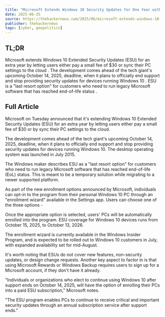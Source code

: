 ```yaml
---
title: "Microsoft Extends Windows 10 Security Updates for One Year with New Enrollment Options"
date: 2025-06-25
source: https://thehackernews.com/2025/06/microsoft-extends-windows-10-security.html
publisher: thehackernews
tags: [cyber, geopolitics]
---
```


## TL;DR

 Microsoft extends Windows 10 Extended Security Updates (ESU) for an extra year by letting users either pay a small fee of $30 or sync their PC settings to the cloud . The development comes ahead of the tech giant's upcoming October 14, 2025, deadline, when it plans to officially end support and stop providing security updates for devices running Windows 10 . ESU is a "last resort option" for customers who need to run legacy Microsoft software that has reached end-of-life status .

## Full Article

Microsoft on Tuesday announced that it's extending Windows 10 Extended Security Updates (ESU) for an extra year by letting users either pay a small fee of $30 or by sync their PC settings to the cloud.

The development comes ahead of the tech giant's upcoming October 14, 2025, deadline, when it plans to officially end support and stop providing security updates for devices running Windows 10. The desktop operating system was launched in July 2015.

The Windows maker describes ESU as a "last resort option" for customers who need to run legacy Microsoft software that has reached end-of-life (EoL) status. This is meant to be a temporary solution while migrating to a newer supported platform.

As part of the new enrollment options announced by Microsoft, individuals can opt-in to the program from their personal Windows 10 PC through an "enrollment wizard" available in the Settings app. Users can choose one of the three options -

Once the appropriate option is selected, users' PCs will be automatically enrolled into the program. ESU coverage for Windows 10 devices runs from October 15, 2025, to October 13, 2026.

The enrollment wizard is currently available in the Windows Insider Program, and is expected to be rolled out to Windows 10 customers in July, with expanded availability set for mid-August.

It's worth noting that ESUs do not cover new features, non-security updates, or design change requests. Another key aspect to factor in is that using Microsoft Rewards or Windows Backup requires users to sign up for a Microsoft account, if they don't have it already.

"Individuals or organizations who elect to continue using Windows 10 after support ends on October 14, 2025, will have the option of enrolling their PCs into a paid ESU subscription," Microsoft notes.

"The ESU program enables PCs to continue to receive critical and important security updates through an annual subscription service after support ends."